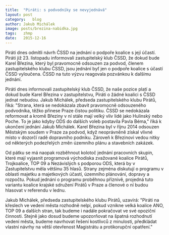 ```yaml
---
title:	"Piráti: s podvodníky se nevyjednává"
layout:	post
category:	blog
author:	Jakub Michálek
image: posts/brezina-nabidka.jpg
tags:	zhmp
date:	2015-12-16
---
```


Piráti dnes odmítli návrh ČSSD na jednání o podpoře koalice s její účastí. Piráti již 23. listopadu informovali zastupitelský klub ČSSD, že dokud bude Karel Březina, který byl pravomocně odsouzen za podvod, členem zastupitelského klubu ČSSD, jsou jednání byť jen o podpoře koalice s účastí ČSSD vyloučena. ČSSD na tuto výzvu reagovala pozvánkou k dalšímu jednání. 

Piráti dnes informovali zastupitelský klub ČSSD, že naše pozice platí a dokud bude Karel Březina v zastupitelstvu, Piráti o žádné koalici s ČSSD jednat nebudou. Jakub Michálek, předseda zastupitelského klubu Pirátů, říká: "Strana, která se nedokázala zbavit pravomocně odsouzeného podvodníka, těžko přinese Praze čistou politiku. ČSSD se nedokázala reformovat a kromě Březiny v ní stále mají velký vliv lidé jako Hulinský nebo Poche. To je jako kdyby ODS do dalších voleb postavila Pavla Béma," říká k ukončení jednání Jakub Michálek. Karel Březina byl v říjnu 2014 odsouzen Městským soudem v Praze za podvod, když neoprávněně získal vlivné místo v dozorčí radě dopravního podniku. Zároveň k Březinovi vedou nitky od některých podezřelých změn územního plánu a stavebních zakázek.

Od pátku se má naopak rozběhnout kolotoč jednání pracovních skupin, které mají vyjasnit programová východiska zvažované koalice Pirátů, Trojkoalice, TOP 09 a Nezávislých s podporou ODS, která by v Zastupitelstvu měla většinu 35 hlasů. Strany zejména diskutují o programu v oblasti majetku a majetkových účastí, územního plánování, dopravy a rozpočtu. Pokud jednání o programu proběhnou příznivě, projedná tuto variantu koalice krajské sdružení Pirátů v Praze a členové o ní budou hlasovat v referendu v lednu. 

Jakub Michálek, předseda zastupitelského klubu Pirátů, uzavírá: "Piráti na křeslech ve vedení města rozhodně nelpí, pokud vznikne velká koalice ANO, TOP 09 a dalších stran, tak budeme i nadále pokračovat ve své opoziční činnosti. Stejně jako dosud budeme upozorňovat na špatná rozhodnutí vedení města, budeme navrhovat řešení kostlivců z minulosti, předkládat vlastní návrhy na větší otevřenost Magistrátu a protikorupční opatření."


